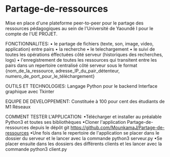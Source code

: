 # Partage-de-ressources
Mise en place d'une plateforme peer-to-peer pour le partage des ressources pédagogiques au sein de l'Université de Yaoundé I pour le compte de l'UE PROJET.


FONCTIONNALITES:
• le partage de fichiers (texte, son, image, video, application) entre pairs
• la recherche 
• le telechargement
• le suivi de toutes les opérations éffectuées côté serveur (historiques des recherches, logs)
• l'enregistrement de toutes les ressources qui transitent entre les pairs dans un repertoire centralisé côté serveur sous le format   {nom_de_la_ressource, adresse_IP_du_pair_détenteur, numero_de_port_pour_le_téléchargement}


OUTILS ET TECHNOLOGIES:
   Langage Python pour le backend
   Interface graphique avec Tkinter


EQUIPE DE DEVELOPPEMENT:
Constituée à 100 pour cent des étudiants de M1 Réseaux


COMMENT TESTER L'APPLICATION:
  •Télécharger et installer au préalable Python3 et toutes ses bibliothèques
  •Cloner l'application Partage-de-ressources depuis le dépôt git https://github.com/MounkamaJ/Partage-de-ressources
  •Une fois dans le repertoire de l'application se placer dans le dossier du serveur et le lancer avec la commande
              python3 serveur.py
  •Se placer ensuite dans les dossiers des différents clients et les lancer avec la commande 
              python3 client.py
